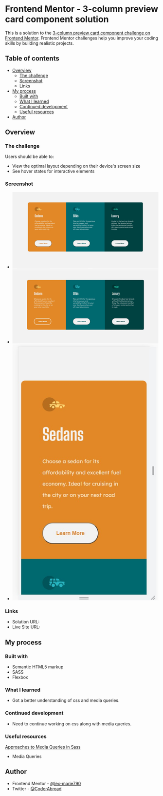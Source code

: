 # Frontend Mentor - 3-column preview card component solution

This is a solution to the [3-column preview card component challenge on Frontend Mentor](https://www.frontendmentor.io/challenges/3column-preview-card-component-pH92eAR2-). Frontend Mentor challenges help you improve your coding skills by building realistic projects. 

## Table of contents

- [Overview](#overview)
  - [The challenge](#the-challenge)
  - [Screenshot](#screenshot)
  - [Links](#links)
- [My process](#my-process)
  - [Built with](#built-with)
  - [What I learned](#what-i-learned)
  - [Continued development](#continued-development)
  - [Useful resources](#useful-resources)
- [Author](#author)

## Overview

### The challenge

Users should be able to:

- View the optimal layout depending on their device's screen size
- See hover states for interactive elements

### Screenshot

- ![Desktop](/design/Completed-desktop.jpg)
- ![Desktop-Active](/design/Completed-active.jpg)
- ![Mobile](/design/Completed-mobile1.jpg)

### Links

- Solution URL: [](https://github.com/lex-marie790/3-column-preview-card-component)
- Live Site URL: [](https://3-column-preview-card-component-ashy.vercel.app/)

## My process

### Built with

- Semantic HTML5 markup
- SASS
- Flexbox


### What I learned

- Got a better understanding of css and media queries.

### Continued development

- Need to continue working on css along with media queries.

### Useful resources

[Approaches to Media Queries in Sass](https://css-tricks.com/approaches-media-queries-sass/) 

- Media Queries 



## Author

- Frontend Mentor - [@lex-marie790](https://www.frontendmentor.io/profile/lex-marie790)
- Twitter - [@CoderAbroad](https://twitter.com/CoderAbroad)

